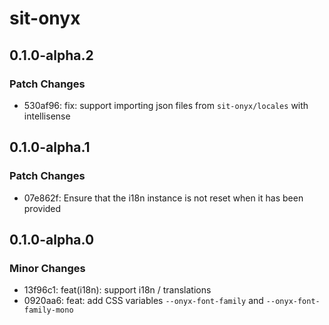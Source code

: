 # sit-onyx

## 0.1.0-alpha.2

### Patch Changes

- 530af96: fix: support importing json files from `sit-onyx/locales` with intellisense

## 0.1.0-alpha.1

### Patch Changes

- 07e862f: Ensure that the i18n instance is not reset when it has been provided

## 0.1.0-alpha.0

### Minor Changes

- 13f96c1: feat(i18n): support i18n / translations
- 0920aa6: feat: add CSS variables `--onyx-font-family` and `--onyx-font-family-mono`
